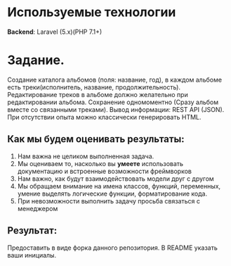 Используемые технологии
=======================
**Backend**: Laravel (5.x)(PHP 7.1+)

Задание.
========

Создание каталога альбомов (поля: название, год), в каждом альбоме есть треки(исполнитель, название, продолжительность). Редактирование треков в альбоме должно желательно при редактировании альбома. Сохранение одномоментно (Сразу альбом вместе со связанными треками). 
Вывод информации:  REST API (JSON). При отсутствии опыта можно классически генерировать HTML.

Как мы будем оценивать результаты:
----------------------------------

1. Нам важна не целиком выполненная задача. 
2. Мы оцениваем то, насколько вы **умеете** использовать документацию и встроенные возможности фреймворков
3. Нам важно, как будут взаимодействовать модели друг с другом
4. Мы обращаем внимание на имена классов, функций, переменных, умение выделять логические функции, форматирование кода.
5. При невозможности выполнить задачу просьба связаться с менеджером

Результат:
----------
Предоставить в виде форка данного репозитория. В README указать ваши инициалы.
